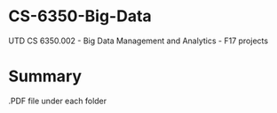 # CS-6350-Big-Data
UTD CS 6350.002 - Big Data Management and Analytics - F17 projects 

# Summary
.PDF file under each folder
